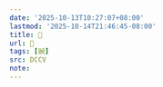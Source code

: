 ```yaml
---
date: '2025-10-13T10:27:07+08:00'
lastmod: '2025-10-14T21:46:45-08:00'
title: 􁴾
url: 􁴾
tags: [豌]
src: DCCV
note:
---
```

